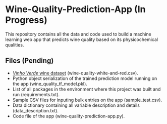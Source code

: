 # Wine-Quality-Prediction-App (In Progress)
This repository contains all the data and code used to build a machine learning web app that predicts wine quality based on its physicochemical qualities. 

Files (Pending)
-----
* [*Vinho Verde* wine dataset](https://www.kaggle.com/ruthgn/wine-quality-data-set-red-white-wine) (wine-quality-white-and-red.csv).
* Python object serialization of the trained prediction model running on the app (wine_quality_tf_model.pkl).
* List of all packages in the environment where this project was built and run (requirements.txt).
* Sample CSV files for inputing bulk entries on the app (sample_test.csv).
* Data dictionary containing all variable description and details (data_description.txt).
* Code file of the app (wine-quality-prediction-app.py).

